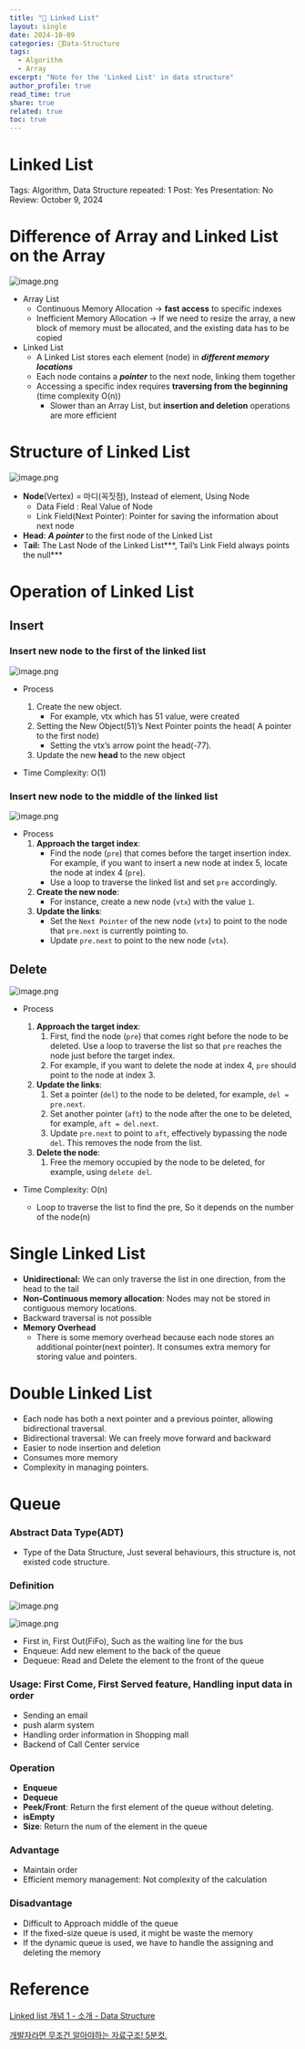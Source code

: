 ```yaml
---
title: "🚀 Linked List"
layout: single
date: 2024-10-09
categories: 🚀Data-Structure
tags: 
  - Algorithm
  - Array
excerpt: "Note for the 'Linked List' in data structure"
author_profile: true
read_time: true
share: true
related: true
toc: true
---
```

# Linked List

Tags: Algorithm, Data Structure
 repeated: 1
Post: Yes
Presentation: No
Review: October 9, 2024

# Difference of Array and Linked List on the Array

![image.png](image.png)

- Array List
    - Continuous Memory Allocation → **fast access** to specific indexes
    - Inefficient Memory Allocation → If we need to resize the array, a new block of memory must be allocated, and the existing data has to be copied
- Linked List
    - A Linked List stores each element (node) in ***different memory locations***
    - Each node contains a ***pointer*** to the next node, linking them together
    - Accessing a specific index requires **traversing from the beginning** (time complexity O(n))
        - Slower than an Array List, but **insertion and deletion** operations are more efficient

# Structure of Linked List

![image.png](image%201.png)

- **Node**(Vertex) = 마디(꼭짓점), Instead of element, Using Node
    - Data Field : Real Value of Node
    - Link Field(Next Pointer): Pointer for saving the information about next node
- **Head**: ***A pointer***  to the first node of the Linked List
- T**ail:** The Last Node of the Linked List***, Tail’s Link Field always points the null***

# Operation of Linked List

## Insert

### Insert new node to the first of the linked list

![image.png](image%202.png)

- Process
    1. Create the new object.
        - For example, vtx which has 51 value, were created
    2. Setting the New Object(51)’s Next Pointer points the head( A pointer to the first node)
        - Setting the vtx’s arrow point the head(-77).
    3. Update the new **head** to the new object 

- Time Complexity: O(1)

### Insert new node to the middle of the linked list

![image.png](image%203.png)

- Process
    1. **Approach the target index**:
        - Find the node (`pre`) that comes before the target insertion index. For example, if you want to insert a new node at index 5, locate the node at index 4 (`pre`).
        - Use a loop to traverse the linked list and set `pre` accordingly.
    2. **Create the new node**:
        - For instance, create a new node (`vtx`) with the value `1`.
    3. **Update the links**:
        - Set the `Next Pointer` of the new node (`vtx`) to point to the node that `pre.next` is currently pointing to.
        - Update `pre.next` to point to the new node (`vtx`).

## Delete

![image.png](image%204.png)

- Process
    1. **Approach the target index**:
        1. First, find the node (`pre`) that comes right before the node to be deleted. Use a loop to traverse the list so that `pre` reaches the node just before the target index.
        2. For example, if you want to delete the node at index 4, `pre` should point to the node at index 3.
    2. **Update the links**:
        1. Set a pointer (`del`) to the node to be deleted, for example, `del = pre.next`.
        2. Set another pointer (`aft`) to the node after the one to be deleted, for example, `aft = del.next`.
        3. Update `pre.next` to point to `aft`, effectively bypassing the node `del`. This removes the node from the list.
    3. **Delete the node**:
        1. Free the memory occupied by the node to be deleted, for example, using `delete del`.
        
- Time Complexity: O(n)
    - Loop to traverse the list to find the pre, So it depends on the number of the node(n)

# Single Linked List

- **Unidirectional:** We can only traverse the list in one direction, from the head to the tail
- **Non-Continuous memory allocation**: Nodes may not be stored in contiguous memory locations.
- Backward traversal is not possible
- **Memory Overhead**
    - There is some memory overhead because each node stores an additional pointer(next pointer). It consumes extra memory for storing value and pointers.

# Double Linked List

- Each node has both a next pointer and a previous pointer, allowing bidirectional traversal.
- Bidirectional traversal: We can freely move forward and backward
- Easier to node insertion and deletion
- Consumes more memory
- Complexity in managing pointers.

# **Queue**

### Abstract Data Type(ADT)

- Type of the Data Structure, Just several behaviours, this structure is, not existed code structure.

### Definition

![image.png](image%205.png)

![image.png](image%206.png)

- First in, First Out(FiFo), Such as the waiting line for the bus
- Enqueue: Add new element to the back of the queue
- Dequeue: Read and Delete the element to the front of the queue

### Usage: First Come, First Served feature, Handling input data in order

- Sending an email
- push alarm system
- Handling order information in Shopping mall
- Backend of Call Center service

### Operation

- **Enqueue**
- **Dequeue**
- **Peek/Front**: Return the first element of the queue without deleting.
- **isEmpty**
- **Size**: Return the num of the element in the queue

### Advantage

- Maintain order
- Efficient memory management: Not complexity of the calculation

### Disadvantage

- Difficult to Approach middle of the queue
- If the fixed-size queue is used, it might be waste the memory
- If the dynamic queue is used, we have to handle the assigning and deleting the memory

# Reference

[Linked list 개념 1 - 소개 - Data Structure](https://www.youtube.com/watch?v=sq49IpxBl2k)

[개발자라면 무조건 알아야하는 자료구조! 5분컷.](https://www.youtube.com/watch?v=Nk_dGScimz8&list=PL7jH19IHhOLMdHvl3KBfFI70r9P0lkJwL&index=7)

